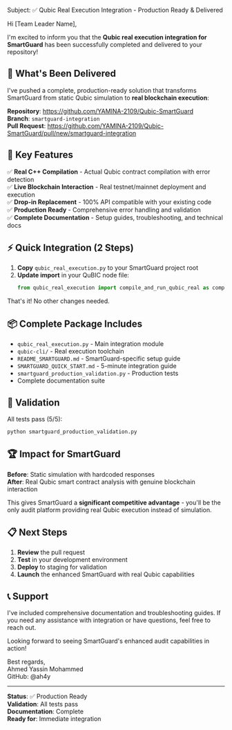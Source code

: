 Subject: ✅ Qubic Real Execution Integration - Production Ready & Delivered

Hi [Team Leader Name],

I'm excited to inform you that the **Qubic real execution integration for SmartGuard** has been successfully completed and delivered to your repository!

## 🎯 What's Been Delivered

I've pushed a complete, production-ready solution that transforms SmartGuard from static Qubic simulation to **real blockchain execution**:

**Repository**: https://github.com/YAMINA-2109/Qubic-SmartGuard  
**Branch**: `smartguard-integration`  
**Pull Request**: https://github.com/YAMINA-2109/Qubic-SmartGuard/pull/new/smartguard-integration

## 🚀 Key Features

✅ **Real C++ Compilation** - Actual Qubic contract compilation with error detection  
✅ **Live Blockchain Interaction** - Real testnet/mainnet deployment and execution  
✅ **Drop-in Replacement** - 100% API compatible with your existing code  
✅ **Production Ready** - Comprehensive error handling and validation  
✅ **Complete Documentation** - Setup guides, troubleshooting, and technical docs  

## ⚡ Quick Integration (2 Steps)

1. **Copy** `qubic_real_execution.py` to your SmartGuard project root
2. **Update import** in your QuBIC node file:
   ```python
   from qubic_real_execution import compile_and_run_qubic_real as compile_and_run_qubic
   ```

That's it! No other changes needed.

## 📦 Complete Package Includes

- `qubic_real_execution.py` - Main integration module
- `qubic-cli/` - Real execution toolchain
- `README_SMARTGUARD.md` - SmartGuard-specific setup guide
- `SMARTGUARD_QUICK_START.md` - 5-minute integration guide
- `smartguard_production_validation.py` - Production tests
- Complete documentation suite

## 🧪 Validation

All tests pass (5/5):
```bash
python smartguard_production_validation.py
```

## 🏆 Impact for SmartGuard

**Before**: Static simulation with hardcoded responses  
**After**: Real Qubic smart contract analysis with genuine blockchain interaction

This gives SmartGuard a **significant competitive advantage** - you'll be the only audit platform providing real Qubic execution instead of simulation.

## 📋 Next Steps

1. **Review** the pull request
2. **Test** in your development environment
3. **Deploy** to staging for validation
4. **Launch** the enhanced SmartGuard with real Qubic capabilities

## 📞 Support

I've included comprehensive documentation and troubleshooting guides. If you need any assistance with integration or have questions, feel free to reach out.

Looking forward to seeing SmartGuard's enhanced audit capabilities in action!

Best regards,  
Ahmed Yassin Mohammed  
GitHub: @ah4y

---

**Status**: ✅ Production Ready  
**Validation**: All tests pass  
**Documentation**: Complete  
**Ready for**: Immediate integration
